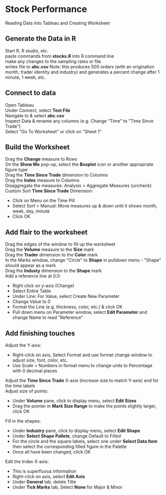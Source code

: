 # Stock Performance
Reading Data into Tableau and Creating Worksheet 

## Generate the Data in R
Start R, R studio, etc.<br>
paste commands from <b>stocks.R</b> into R command line<br>
make any changes to the sampling rates or file<br>
writes file to <b>abc.csv</b>
Note: this produces 500 orders (with an origination month, trader identity and industry) and generates a percent change after 1 minute, 1 week, etc.<br>

## Connect to data
Open Tableau<br>
Under Connect, select <b>Text File</b><br>
Navigate to & select <b>abc.csv</b><br>
Inspect Data & rename any columns (e.g. Change "Time" to "Time Since Trade")<br>
Select "Go To Worksheet" or click on "Sheet 1"<br>

## Build the Worksheet 
Drag the <b>Change</b> measure to Rows<br>
On the <b>Show Me</b> pop-up, select the <b>Boxplot</b> icon or another appropriate figure type<br>
Drag the <b>Time Since Trade</b> dimension to Columns<br>
Drag the <b>Index</b> measure to Columns<br>
Disaggregate the measures: Analysis > Aggregate Measures (uncheck) <br>
Custom Sort <b>Time Since Trade</b> Dimension: <br>
* Click on Menu on the Time Pill<br> 
* Select Sort > Manual: Move measures up & down until it shows month, week, day, minute<br>
* Click OK

## Add flair to the worksheet
Drag the edges of the window to fill up the worksheet <br>
Drag the <b>Volume</b> measure to the <b>Size</b> mark<br>
Drag the <b>Trader</b> dimension to the <b>Color</b> mark<br>
In the Marks window, change "Circle" to <b>Shape</b> in pulldown menu - "Shape" should appear as a mark<br>
Drag the <b>Industy</b> dimension to the <b>Shape</b> mark<br>
Add a reference line at 0.0: <br>
* Right click on y-axis (Change)<br>
* Select Entire Table<br>
* Under Line: For Value, select Create New Parameter<br>
* Change Value to 0
* Format the Line (e.g. thickness, color, etc.) & click OK<br>
* Pull down menu on Parameter window, select <b>Edit Parameter</b> and change Name to read "Reference"<br>

## Add finishing touches
Adjust the Y-axis: <br>
* Right-click on axis, Select Format and use format change window to adjust size, font, color, etc.<br>
* Use Scale > Numbers in format menu to change units to Percentage with 0 decimal places <br>

Adjust the <b>Time Since Trade</b> X-axis (increase size to match Y-axis) and for the time labels<br>
Adjust size of points: <br>
* Under <b>Volume</b> pane, click to display menu, select <b>Edit Sizes</b><br>
* Drag the pointer in <b>Mark Size Range</b> to make the points slightly larger, click OK<br>

Fill in the shapes: <br>
* Under <b>Industry</b> pane, click to display menu, select <b>Edit Shape</b><br>
* Under <b>Select Shape Pallete</b>, change Default to Filled<br>
* For the circle and the square labels, select one under <b>Select Data Item</b> then select the corresponding filled figure in the Palette<br>
* Once all have been changed, click OK<br>

Edit the Index X-axis: <br>
* This is superfluous information<br>
* Right-click on axis, select <b>Edit Axis</b><br>
* Under <b>General</b> tab, delete Title<br>
* Under <b>Tick Marks</b> tab, Select <b>None</b> for Major & Minor <br>







